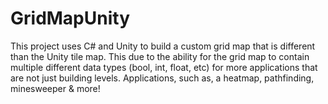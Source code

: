 # GridMapUnity
This project uses C# and Unity to build a custom grid map that is different than the Unity tile map.  This due to the ability for the grid map to contain multiple different data types (bool, int, float, etc) for more applications that are not just building levels.  Applications, such as, a heatmap, pathfinding, minesweeper &amp; more!
